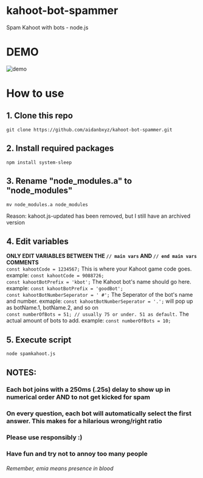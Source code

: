 # kahoot-bot-spammer  
 Spam Kahoot with bots - node.js  
 
# DEMO  
 ![demo](https://github.com/aidanbxyz/kahoot-bot-spammer/blob/master/demo.gif?raw=true)

# How to use  
 ## 1. Clone this repo  
 `git clone https://github.com/aidanbxyz/kahoot-bot-spammer.git`  
 ## 2. Install required packages
 ```
 npm install system-sleep
 ```
 ## 3. Rename "node_modules.a" to "node_modules"
 ```
 mv node_modules.a node_modules
 ```
 Reason: kahoot.js-updated has been removed, but I still have an archived version
 ## 4. Edit variables
 **ONLY EDIT VARIABLES BETWEEN THE `// main vars` AND `// end main vars` COMMENTS**  
 `const kahootCode = 1234567;` This is where your Kahoot game code goes. example: `const kahootCode = 9088726;`  
 `const kahootBotPrefix = 'kbot';` The Kahoot bot's name should go here. example: `const kahootBotPrefix = 'goodBot';`  
 `const kahootBotNumberSeperator = ' #';` The Seperator of the bot's name and number. exmaple: `const kahootBotNumberSeperator = '.';` will pop up as botName.1, botName.2, and so on  
 `const numberOfBots = 51; // usually 75 or under. 51 as default.` The actual amount of bots to add. example: `const numberOfBots = 10;`  
## 5. Execute script
 `node spamkahoot.js`  

 ## NOTES:
 ### Each bot joins with a 250ms (.25s) delay to show up in numerical order AND to not get kicked for spam  
 ### On every question, each bot will automatically select the first answer. This makes for a hilarious wrong/right ratio
 ### Please use responsibly :)  
 ### Have fun and try not to annoy too many people  
 ###### Remember, emia means presence in blood
